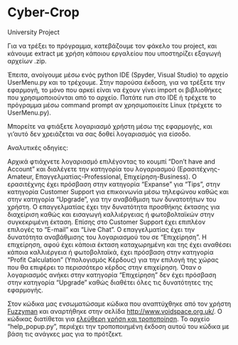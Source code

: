 # Cyber-Crop
University Project

Για να τρέξει το πρόγραμμα, κατεβάζουμε τον φάκελο του project, και κάνουμε extract με χρήση κάποιου εργαλείου που υποστηρίζει εξαγωγή αρχείων .zip.

Έπειτα, ανοίγουμε μέσω ενός python IDE (Spyder, Visual Studio) το αρχείο UserMenu.py και το τρέχουμε. Στην παρούσα έκδοση, για να τρέξετε την εφαρμογή, το μόνο που αρκεί είναι να έχουν γίνει import οι βιβλιοθήκες που χρησιμοποιούνται από το αρχείο. Πατάτε run στο IDE ή τρέχετε το πρόγραμμα μέσω command prompt αν χρησιμοποιείτε Linux (τρέχετε το UserMenu.py).

Μπορείτε να φτιάξετε λογαριασμό χρήστη μέσω της εφαρμογής, και γι’αυτό δεν χρειάζεται να σας δοθεί λογαριασμός για είσοδο.


Αναλυτικές οδηγίες:

Αρχικά φτιάχνετε λογαριασμό επιλέγοντας το κουμπί “Don’t have and Account” και διαλέγετε την κατηγορία του λογαριασμού (Ερασιτέχνης-Amateur, Επαγγελματίας-Professional, Επιχείρηση-Business). Ο ερασιτέχνης έχει πρόσβαση στην κατηγορία “Expanse” για “Tips”, στην κατηγορία Customer Support για επικοινωνία μέσω τηλεφώνου καθώς και στην κατηγορία “Upgrade”, για την αναβάθμιση των δυνατοτήτων του χρήστη. Ο επαγγελματίας έχει την δυνατότητα προσθήκης έκτασης για διαχείριση καθώς και εισαγωγή καλλιέργειας ή φωτοβολταϊκών στην συγκεκριμένη έκταση. Επίσης στο Customer Support έχει επιπλέον επιλογές το “E-mail” και “Live Chat”. Ο επαγγελματίας έχει την δυνατότητα αναβάθμισης του λογαριασμού του σε “Επιχείρηση”. Η επιχείρηση, αφού έχει κάποια έκταση καταχωρημένη και της έχει αναθέσει κάποια καλλιέργεια ή φωτοβολταϊκά, έχει πρόσβαση στην κατηγορία “Profit Calculation” (Υπολογισμός Κέρδους) για την επιλογή της χώρας που θα επιφέρει το περισσότερο κέρδος στην επιχείρηση. Όταν ο λογαριασμός ανήκει στην κατηγορία “Επιχείρηση” δεν έχει πρόσβαση στην κατηγορία “Upgrade” καθώς διαθέτει όλες τις δυνατότητες της εφαρμογής.


Στον κώδικα μας ενσωματώσαμε κώδικα που αναπτύχθηκε από τον χρήστη [Fuzzyman](http://www.voidspace.org.uk/python/weblog/arch_d7_2006_07_01.shtml#e387) και αναρτήθηκε στην σελίδα http://www.voidspace.org.uk/. Ο κώδικας διατίθεται για [ελεύθερη χρήση και τροποποίηση](https://creativecommons.org/licenses/by-sa/2.0/uk/). Το αρχείο “help_popup.py”, περιέχει την τροποποιημένη έκδοση αυτού του κώδικα με βάση τις ανάγκες μας για το πρότζεκτ.
